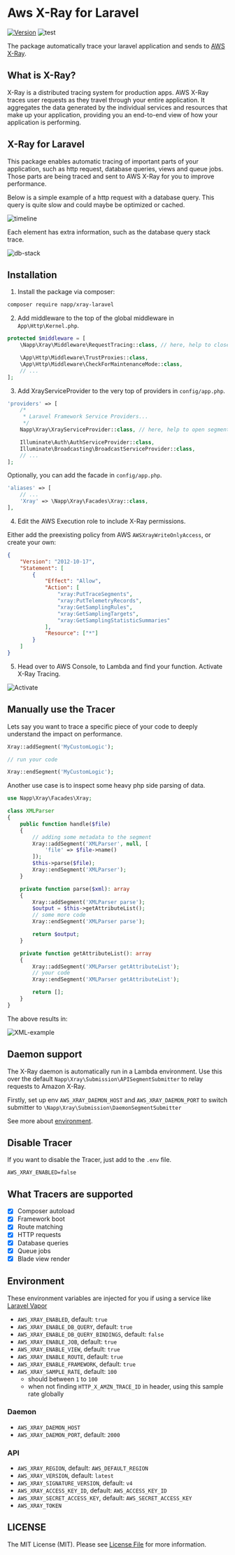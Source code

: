 # Aws X-Ray for Laravel

[![Version](https://img.shields.io/github/v/tag/104corp/xray-laravel)](https://github.com/104corp/xray-laravel/releases/latest)
![test](https://github.com/104corp/xray-laravel/actions/workflows/test.yml/badge.svg)

The package automatically trace your laravel application and sends to [AWS X-Ray](https://aws.amazon.com/xray).

## What is X-Ray?

X-Ray is a distributed tracing system for production apps. AWS X-Ray traces user requests as they travel through your entire application.
It aggregates the data generated by the individual services and resources that make up your application, providing you an end-to-end view of how your application is performing.

## X-Ray for Laravel

This package enables automatic tracing of important parts of your application, such as http request, database queries, views and queue jobs. Those parts are being traced and sent to AWS X-Ray for you to improve performance.

Below is a simple example of a http request with a database query. This query is quite slow and could maybe be optimized or cached.

![timeline](https://raw.githubusercontent.com/Napp/xray-laravel/master/docs/xray-timeline.png)

Each element has extra information, such as the database query stack trace.

![db-stack](https://raw.githubusercontent.com/Napp/xray-laravel/master/docs/xray-db-stack.png)

## Installation

1. Install the package via composer:

```bash
composer require napp/xray-laravel
```

2. Add middleware to the top of the global middleware in `App\Http\Kernel.php`.

```php
protected $middleware = [
    \Napp\Xray\Middleware\RequestTracing::class, // here, help to close segment

    \App\Http\Middleware\TrustProxies::class,
    \App\Http\Middleware\CheckForMaintenanceMode::class,
    // ...
];
```

3. Add XrayServiceProvider to the very top of providers in `config/app.php`.

```php
'providers' => [
    /*
     * Laravel Framework Service Providers...
     */
    Napp\Xray\XrayServiceProvider::class, // here, help to open segment

    Illuminate\Auth\AuthServiceProvider::class,
    Illuminate\Broadcasting\BroadcastServiceProvider::class,
    // ...
];
```

Optionally, you can add the facade in `config/app.php`.

```php
'aliases' => [
    // ...
    'Xray' => \Napp\Xray\Facades\Xray::class,
],
```

4. Edit the AWS Execution role to include X-Ray permissions.

Either add the preexisting policy from AWS `AWSXrayWriteOnlyAccess`, or create your own:

```json
{
    "Version": "2012-10-17",
    "Statement": [
        {
            "Effect": "Allow",
            "Action": [
                "xray:PutTraceSegments",
                "xray:PutTelemetryRecords",
                "xray:GetSamplingRules",
                "xray:GetSamplingTargets",
                "xray:GetSamplingStatisticSummaries"
            ],
            "Resource": ["*"]
        }
    ]
}
```

5. Head over to AWS Console, to Lambda and find your function. Activate X-Ray Tracing.

![Activate](https://raw.githubusercontent.com/Napp/xray-laravel/master/docs/lambda-enable-xray.png)

## Manually use the Tracer

Lets say you want to trace a specific piece of your code to deeply understand the impact on performance.

```php
Xray::addSegment('MyCustomLogic');

// run your code

Xray::endSegment('MyCustomLogic');
```

Another use case is to inspect some heavy php side parsing of data.

```php
use Napp\Xray\Facades\Xray;

class XMLParser
{
    public function handle($file)
    {
        // adding some metadata to the segment
        Xray::addSegment('XMLParser', null, [
            'file' => $file->name()
        ]);
        $this->parse($file);
        Xray::endSegment('XMLParser');
    }

    private function parse($xml): array
    {
        Xray::addSegment('XMLParser parse');
        $output = $this->getAttributeList();
        // some more code
        Xray::endSegment('XMLParser parse');

        return $output;
    }

    private function getAttributeList(): array
    {
        Xray::addSegment('XMLParser getAttributeList');
        // your code
        Xray::endSegment('XMLParser getAttributeList');

        return [];
    }
}
```

The above results in:

![XML-example](https://raw.githubusercontent.com/Napp/xray-laravel/master/docs/xray-xml-example.png)

## Daemon support

The X-Ray daemon is automatically run in a Lambda environment. Use this over the default `Napp\Xray\Submission\APISegmentSubmitter` to relay requests to Amazon X-Ray.

Firstly, set up env `AWS_XRAY_DAEMON_HOST` and `AWS_XRAY_DAEMON_PORT` to switch submitter to `\Napp\Xray\Submission\DaemonSegmentSubmitter`

See more about [environment](#environment).

## Disable Tracer

If you want to disable the Tracer, just add to the `.env` file.

```dotenv
AWS_XRAY_ENABLED=false
```

## What Tracers are supported

-   [x] Composer autoload
-   [x] Framework boot
-   [x] Route matching
-   [x] HTTP requests
-   [x] Database queries
-   [x] Queue jobs
-   [x] Blade view render

## Environment

These environment variables are injected for you if using a service like [Laravel Vapor](https://vapor.laravel.com/)

-   `AWS_XRAY_ENABLED`, default: `true`
-   `AWS_XRAY_ENABLE_DB_QUERY`, default: `true`
-   `AWS_XRAY_ENABLE_DB_QUERY_BINDINGS`, default: `false`
-   `AWS_XRAY_ENABLE_JOB`, default: `true`
-   `AWS_XRAY_ENABLE_VIEW`, default: `true`
-   `AWS_XRAY_ENABLE_ROUTE`, default: `true`
-   `AWS_XRAY_ENABLE_FRAMEWORK`, default: `true`
-   `AWS_XRAY_SAMPLE_RATE`, default: `100`
    -   should between `1` to `100`
    -   when not finding `HTTP_X_AMZN_TRACE_ID` in header, using this sample rate globally

### Daemon

-   `AWS_XRAY_DAEMON_HOST`
-   `AWS_XRAY_DAEMON_PORT`, default: `2000`

### API

-   `AWS_XRAY_REGION`, default: `AWS_DEFAULT_REGION`
-   `AWS_XRAY_VERSION`, default: `latest`
-   `AWS_XRAY_SIGNATURE_VERSION`, default: `v4`
-   `AWS_XRAY_ACCESS_KEY_ID`, default: `AWS_ACCESS_KEY_ID`
-   `AWS_XRAY_SECRET_ACCESS_KEY`, default: `AWS_SECRET_ACCESS_KEY`
-   `AWS_XRAY_TOKEN`

## LICENSE

The MIT License (MIT). Please see [License File](LICENSE.md) for more information.

